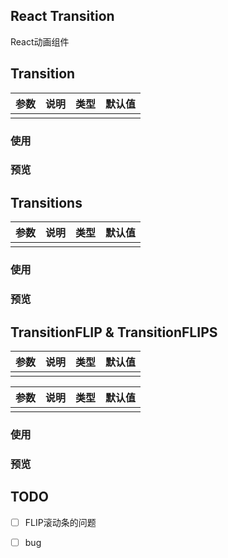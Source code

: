 
## React Transition

React动画组件

## Transition

参数 | 说明 | 类型 | 默认值
---|---|---|---
 |  |  | 
 
### 使用

### 预览

## Transitions

参数 | 说明 | 类型 | 默认值
---|---|---|---
 |  |  | 

### 使用

### 预览

## TransitionFLIP & TransitionFLIPS

参数 | 说明 | 类型 | 默认值
---|---|---|---
 |  |  | 

参数 | 说明 | 类型 | 默认值
---|---|---|---
 |  |  | 
 
### 使用

### 预览

## TODO

- [ ] FLIP滚动条的问题
- [ ] bug

